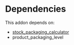 # Dependencies

This addon depends on:

- [stock_packaging_calculator](https://github.com/bringout/oca-workflow-process)
- product_packaging_level
